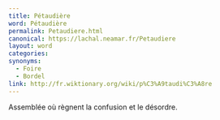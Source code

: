 ```yaml
---
title: Pétaudière
word: Pétaudière
permalink: Petaudiere.html
canonical: https://lachal.neamar.fr/Petaudiere
layout: word
categories:
synonyms:
  - Foire
  - Bordel
link: http://fr.wiktionary.org/wiki/p%C3%A9taudi%C3%A8re
---
```


Assemblée où règnent la confusion et le désordre.

